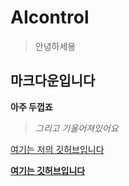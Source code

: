 # AIcontrol

> 안녕하세용

## **마크다운입니다**

__아주 두껍죠__ 

>_그리고 기울어져있어요_

[여기는 저의 깃허브입니다](https://github.com/heyminu/AIcontrol/)

[__여기는 깃허브입니다__](https://github.com/)
